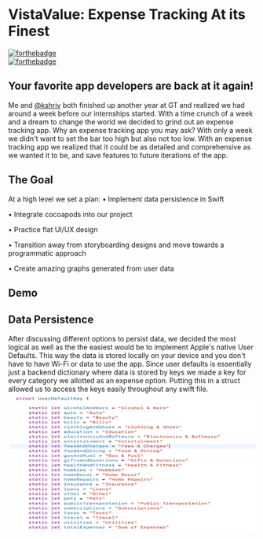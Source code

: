 # VistaValue: Expense Tracking At its Finest
[![forthebadge](http://forthebadge.com/images/badges/made-with-swift.svg)](http://forthebadge.com)	
[![forthebadge](http://forthebadge.com/images/badges/built-with-love.svg)](http://forthebadge.com)

## Your favorite app developers are back at it again!
Me and [@kshriv](https://github.com/kshriv) both finished up another year at GT and realized we had around a week before our internships started. With a time crunch of a week and a dream to change the world we decided to grind out an expense tracking app.
Why an expense tracking app you may ask? With only a week we didn't want to set the bar too high but also not too low. With an expense tracking app we realized that it could be as detailed and comprehensive as we wanted it to be, and save features to future iterations of the app. 

## The Goal
At a high level we set a plan:
• Implement data persistence in Swift

• Integrate cocoapods into our project

• Practice flat UI/UX design

• Transition away from storyboarding designs and move towards a programmatic approach

• Create amazing graphs generated from user data


## Demo

## Data Persistence
After discussing different options to persist data, we decided the most logical as well as the the easiest would be to implement Apple's native User Defaults. This way the data is stored locally on your device and you don't have to have Wi-Fi or data to use the app. Since user defaults is essentially just a backend dictionary where data is stored by keys we made a key for every category we allotted as an expense option. Putting this in a struct allowed us to access the keys easily throughout any swift file. 
<img src="https://github.com/thearijain/OfficialVistaValue/blob/master/Pictures/Keys.png" width="500" height="280" img align="right">
